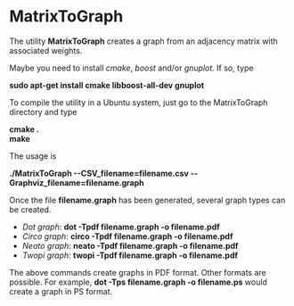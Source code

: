 MatrixToGraph
=============

The utility **MatrixToGraph** creates a graph from an adjacency matrix with associated weights.

Maybe you need to install *cmake*, *boost* and/or *gnuplot*. If so, type

**sudo apt-get install cmake libboost-all-dev gnuplot**

To compile the utility in a Ubuntu system, just go to the MatrixToGraph directory and type

**cmake .**  
**make**

The usage is 

**./MatrixToGraph --CSV_filename=filename.csv --Graphviz_filename=filename.graph**

Once the file **filename.graph** has been generated, several graph types can be created.

- *Dot graph*: **dot -Tpdf filename.graph -o filename.pdf**
- *Circo graph*: **circo -Tpdf filename.graph -o filename.pdf**
- *Neato graph*: **neato -Tpdf filename.graph -o filename.pdf**
- *Twopi graph*: **twopi -Tpdf filename.graph -o filename.pdf**

The above commands create graphs in PDF format. Other formats are possible. For example, **dot -Tps filename.graph -o filename.ps** would create a graph in PS format.




